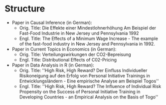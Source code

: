 # Structure

- Paper in Causal Inference (in German):
  	- Orig. Title: Die Effekte einer Mindestlohnerhöhung Am Beispiel der Fast-Food Industrie in New Jersey und Pennsylvania 1992
	- Engl. Title: The Effects of a Minimum Wage Increase - The example of the fast-food industry in New Jersey and Pennsylvania in 1992.  
- Paper in Current Topics in Economics (in German):
 	- Orig. Title: Verteilungswirkungen der CO2-Bepreisung
	- Engl. Title: Distributional Effects of C02-Pricing  
- Paper in Data Analysis in R (in German):
  	- Orig. Title: ''High Risk, High Reward? Der Einfluss Individueller Risikoneigung auf den Erfolg von Personal Initiative Trainings in Entwicklungsländern - Eine empirische Analyse am Beispiel Togos''
	- Engl. Title: ''High Risk, High Reward? The Influence of Individual Risk Propensity on the Success of Personal Initiative Training in Developing Countries - an Empirical Analysis on the Basis of Togo''
